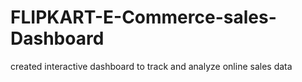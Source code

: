 # FLIPKART-E-Commerce-sales-Dashboard
created interactive dashboard to track and analyze online sales data
